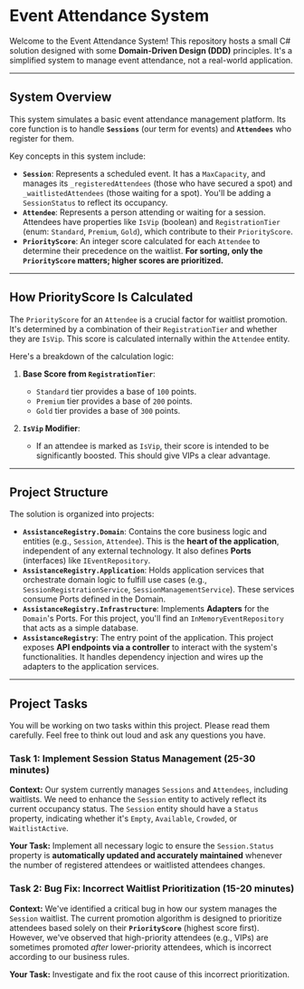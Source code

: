 # Event Attendance System

Welcome to the Event Attendance System! This repository hosts a small C# solution designed with some **Domain-Driven Design (DDD)** principles. It's a simplified system to manage event attendance, not a real-world application.

---

## System Overview

This system simulates a basic event attendance management platform. Its core function is to handle **`Sessions`** (our term for events) and **`Attendees`** who register for them.

Key concepts in this system include:

* **`Session`**: Represents a scheduled event. It has a `MaxCapacity`, and manages its `_registeredAttendees` (those who have secured a spot) and `_waitlistedAttendees` (those waiting for a spot). You'll be adding a `SessionStatus` to reflect its occupancy.
* **`Attendee`**: Represents a person attending or waiting for a session. Attendees have properties like `IsVip` (boolean) and `RegistrationTier` (enum: `Standard`, `Premium`, `Gold`), which contribute to their `PriorityScore`.
* **`PriorityScore`**: An integer score calculated for each `Attendee` to determine their precedence on the waitlist. **For sorting, only the `PriorityScore` matters; higher scores are prioritized.**

---

## How PriorityScore Is Calculated

The `PriorityScore` for an `Attendee` is a crucial factor for waitlist promotion. It's determined by a combination of their `RegistrationTier` and whether they are `IsVip`. This score is calculated internally within the `Attendee` entity.

Here's a breakdown of the calculation logic:

1.  **Base Score from `RegistrationTier`**:
    * `Standard` tier provides a base of `100` points.
    * `Premium` tier provides a base of `200` points.
    * `Gold` tier provides a base of `300` points.

2.  **`IsVip` Modifier**:
    * If an attendee is marked as `IsVip`, their score is intended to be significantly boosted. This should give VIPs a clear advantage.

---

## Project Structure

The solution is organized into projects:

* **`AssistanceRegistry.Domain`**: Contains the core business logic and entities (e.g., `Session`, `Attendee`). This is the **heart of the application**, independent of any external technology. It also defines **Ports** (interfaces) like `IEventRepository`.
* **`AssistanceRegistry.Application`**: Holds application services that orchestrate domain logic to fulfill use cases (e.g., `SessionRegistrationService`, `SessionManagementService`). These services consume Ports defined in the Domain.
* **`AssistanceRegistry.Infrastructure`**: Implements **Adapters** for the `Domain`'s Ports. For this project, you'll find an `InMemoryEventRepository` that acts as a simple database.
* **`AssistanceRegistry`**: The entry point of the application. This project exposes **API endpoints via a controller** to interact with the system's functionalities. It handles dependency injection and wires up the adapters to the application services.

---

## Project Tasks

You will be working on two tasks within this project. Please read them carefully. Feel free to think out loud and ask any questions you have.

### Task 1: Implement Session Status Management (25-30 minutes)

**Context:**
Our system currently manages `Sessions` and `Attendees`, including waitlists. We need to enhance the `Session` entity to actively reflect its current occupancy status. The `Session` entity should have a `Status` property, indicating whether it's `Empty`, `Available`, `Crowded`, or `WaitlistActive`.

**Your Task:**
Implement all necessary logic to ensure the `Session.Status` property is **automatically updated and accurately maintained** whenever the number of registered attendees or waitlisted attendees changes.

### Task 2: Bug Fix: Incorrect Waitlist Prioritization (15-20 minutes)

**Context:**
We've identified a critical bug in how our system manages the `Session` waitlist. The current promotion algorithm is designed to prioritize attendees based solely on their **`PriorityScore`** (highest score first). However, we've observed that high-priority attendees (e.g., VIPs) are sometimes promoted *after* lower-priority attendees, which is incorrect according to our business rules.

**Your Task:**
Investigate and fix the root cause of this incorrect prioritization.